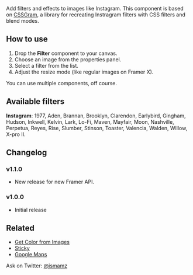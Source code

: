 Add filters and effects to images like Instagram. This component is based on [CSSGram](https://una.im/CSSgram/), a library for recreating Instragram filters with CSS filters and blend modes.


## How to use

1. Drop the **Filter** component to your canvas.
2. Choose an image from the properties panel.
3. Select a filter from the list.
4. Adjust the resize mode (like regular images on Framer X).

You can use multiple components, off course.


## Available filters

**Instagram**: 1977, Aden, Brannan, Brooklyn, Clarendon, Earlybird, Gingham, Hudson, Inkwell, Kelvin, Lark, Lo-Fi, Maven, Mayfair, Moon, Nashville, Perpetua, Reyes, Rise, Slumber, Stinson, Toaster, Valencia, Walden, Willow, X-pro II.


## Changelog

### v1.1.0

* New release for new Framer API.

### v1.0.0

* Initial release


## Related

* [Get Color from Images](https://store.framer.com/package/ismael/get-colors-from-images)
* [Sticky](https://store.framer.com/package/ismael/sticky)
* [Google Maps](https://store.framer.com/package/ismael/google-maps)


Ask on Twitter: [@ismamz](https://twitter.com/ismamz)
